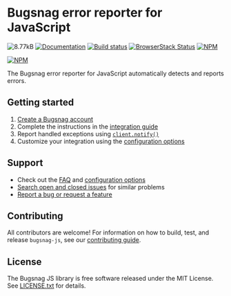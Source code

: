 # Bugsnag error reporter for JavaScript
![8.77kB](https://img.shields.io/badge/size-8.77kB-green.svg)
[![Documentation](https://img.shields.io/badge/docs-v4-green.svg)](https://docs.bugsnag.com/platforms/browsers/js)
[![Build status](https://travis-ci.org/bugsnag/bugsnag-js.svg?branch=master)](https://travis-ci.org/bugsnag/bugsnag-js)
[![BrowserStack Status](https://www.browserstack.com/automate/badge.svg?badge_key=VkNhNGlWRTV6c1Z1VXByYmxFTCtwbUd4M1p5cUI3KzFWRTJvaWk3WFZBTT0tLTBNZjFuM2ZJbW0vUDBPZ1pMQ3ZCd2c9PQ==--003c472323b43561f74fdbca9f732de0f609c74c)](https://www.browserstack.com/automate/public-build/VkNhNGlWRTV6c1Z1VXByYmxFTCtwbUd4M1p5cUI3KzFWRTJvaWk3WFZBTT0tLTBNZjFuM2ZJbW0vUDBPZ1pMQ3ZCd2c9PQ==--003c472323b43561f74fdbca9f732de0f609c74c)
[![NPM](https://img.shields.io/npm/v/bugsnag-js.svg)](https://npmjs.org/package/bugsnag-js)

[![NPM](https://nodei.co/npm/bugsnag-js.png?compact=true)](https://npmjs.org/package/bugsnag-js)

The Bugsnag error reporter for JavaScript automatically detects and reports errors.

## Getting started

1. [Create a Bugsnag account](https://bugsnag.com)
2. Complete the instructions in the [integration guide](https://docs.bugsnag.com/platforms/browsers/)
3. Report handled exceptions using
   [`client.notify()`](https://docs.bugsnag.com/platforms/browsers/js/#reporting-handled-exceptions)
4. Customize your integration using the
   [configuration options](https://docs.bugsnag.com/platforms/browsers/js/configuration-options/)

## Support

* Check out the [FAQ](https://docs.bugsnag.com/platforms/browsers/js/faq/) and [configuration options](https://docs.bugsnag.com/platforms/browsers/js/configuration-options/)
* [Search open and closed issues](https://github.com/bugsnag/bugsnag-js/issues?q=is%3Aissue) for similar problems
* [Report a bug or request a feature](https://github.com/bugsnag/bugsnag-js/issues/new)

## Contributing

All contributors are welcome! For information on how to build, test, and release
`bugsnag-js`, see our
[contributing guide](CONTRIBUTING.md).

## License

The Bugsnag JS library is free software released under the MIT License. See
[LICENSE.txt](LICENSE.txt) for
details.
